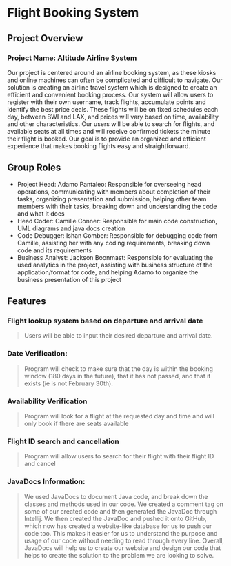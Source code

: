 <h1>Flight Booking System</h1>
<h2>Project Overview</h2>
<h3>Project Name: Altitude Airline System </h3>
Our project is centered around an airline booking system, as these kiosks and online machines can often be complicated and difficult to navigate. Our solution is creating an airline travel system which is designed to create an efficient and convenient booking process. Our system will allow users to register with their own username, track flights, accumulate points and identify the best price deals. These flights will be on fixed schedules each day, between BWI and LAX, and prices will vary based on time, availability and other characteristics. Our users will be able to search for flights, and available seats at all times and will receive confirmed tickets the minute their flight is booked. Our goal is to provide an organized and efficient experience that makes booking flights easy and straightforward.

<h2>Group Roles</h2>
<ul>
  <li>Project Head: Adamo Pantaleo: Responsible for overseeing head operations, communicating with members about completion of their tasks, organizing presentation and submission, helping other team members with their tasks, breaking down and understanding the code and what it does</li>
  <li>Head Coder: Camille Conner: Responsible for main code construction, UML diagrams and java docs creation</li>
  <li>Code Debugger: Ishan Gomber: Responsible for debugging code from Camille, assisting her with any coding requirements, breaking down code and its requirements</li>
  <li>Business Analyst: Jackson Boonmast: Responsible for evaluating the used analytics in the project, assisting with business structure of the application/format for code, and helping Adamo to organize the business presentation of this project</li>

</ul>
<h2>Features</h2>
<h3>Flight lookup system based on departure and arrival date</h3>
<blockquote> Users will be able to input their desired departure and arrival date.
</blockquote>
<h3>Date Verification:</h3>
<blockquote>Program will check to make sure that the day is within the booking window (180 days in the future), that it has not passed, and that it exists (ie is not February 30th).
</blockquote>
<h3>Availability Verification</h3>
<blockquote>
Program will look for a flight at the requested day and time and will only book if there are seats available
</blockquote>
<h3>Flight ID search and cancellation</h3>
<blockquote>
Program will allow users to search for their flight with their flight ID and cancel
</blockquote>

<h3>JavaDocs Information:</h3>
<blockquote>We used JavaDocs to document Java code, and break down the classes and methods used in our code. We created a comment tag on some of our created code and then generated the JavaDoc through Intellij. We then created the JavaDoc and pushed it onto GitHub, which now has created a website-like database for us to push our code too. This makes it easier for us to understand the purpose and usage of our code without needing to read through every line. Overall, JavaDocs will help us to create our website and design our code that helps to create the solution to the problem we are looking to solve. 
</blockquote>
